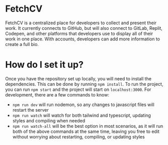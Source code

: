 # FetchCV

FetchCV is a centralized place for developers to collect and present their work. It currently connects to GitHub, but will also connect to GitLab, Replit, Codepen, and other platforms that developers use to display all of their work in one place. With accounts, developers can add more information to create a full bio.


# How do I set it up?
Once you have the repository set up locally, you will need to install the dependencies. This can be done by running `npm install`. To run the project, you can run `npm start` and the project will start on `localhost:3000`. For development, there are a few commands to know:
- `npm run dev` will run nodemon, so any changes to javascript files will restart the server
- `npm run watch` will watch for both tailwind and typescript, updating styles and compiling when needed
- `npm run watch-all` will be the best option in most scenarios, as it will run both of the above commands at the same time, leaving you free to edit without worrying about restarting, compiling, or updating styles
